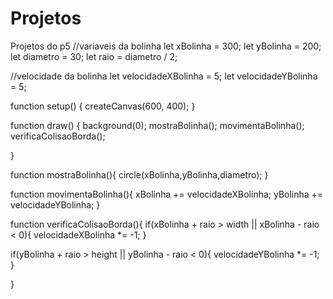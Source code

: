 # Projetos
Projetos do p5
//variaveis da bolinha
let xBolinha = 300;
let yBolinha = 200;
let diametro = 30;
let raio = diametro / 2;

//velocidade da bolinha
let velocidadeXBolinha = 5;
let velocidadeYBolinha = 5;

function setup() {
  createCanvas(600, 400);
}

function draw() {
  background(0);
  mostraBolinha();
  movimentaBolinha();
  verificaColisaoBorda();
  
}


function mostraBolinha(){
  circle(xBolinha,yBolinha,diametro);
}

function movimentaBolinha(){
  xBolinha += velocidadeXBolinha;
  yBolinha += velocidadeYBolinha;
}

function verificaColisaoBorda(){
   if(xBolinha + raio > width || xBolinha - raio < 0){
      velocidadeXBolinha *= -1;
  }
  
  if(yBolinha + raio > height || yBolinha - raio < 0){
      velocidadeYBolinha *= -1;
  }

}
